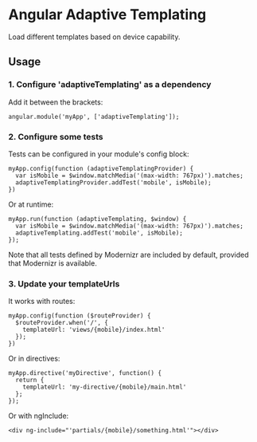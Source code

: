 # Angular Adaptive Templating

Load different templates based on device capability.

## Usage

### 1. Configure 'adaptiveTemplating' as a dependency

Add it between the brackets:

    angular.module('myApp', ['adaptiveTemplating']);

### 2. Configure some tests

Tests can be configured in your module's config block:

    myApp.config(function (adaptiveTemplatingProvider) {
      var isMobile = $window.matchMedia('(max-width: 767px)').matches;
      adaptiveTemplatingProvider.addTest('mobile', isMobile);
    })

Or at runtime:

    myApp.run(function (adaptiveTemplating, $window) {
      var isMobile = $window.matchMedia('(max-width: 767px)').matches;
      adaptiveTemplating.addTest('mobile', isMobile);
    });

Note that all tests defined by Modernizr are included by default, provided that
Modernizr is available.

### 3. Update your templateUrls

It works with routes:

    myApp.config(function ($routeProvider) {
      $routeProvider.when('/', {
        templateUrl: 'views/{mobile}/index.html'
      });
    })

Or in directives:

    myApp.directive('myDirective', function() {
      return {
        templateUrl: 'my-directive/{mobile}/main.html'
      };
    });

Or with ngInclude:

    <div ng-include="'partials/{mobile}/something.html'"></div>
